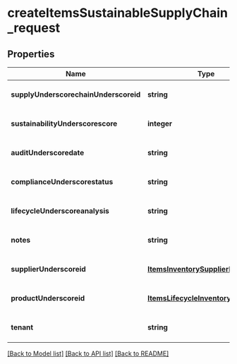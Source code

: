 # createItemsSustainableSupplyChain_request

## Properties
Name | Type | Description | Notes
------------ | ------------- | ------------- | -------------
**supplyUnderscorechainUnderscoreid** | **string** |  | [optional] [default to null]
**sustainabilityUnderscorescore** | **integer** |  | [optional] [default to null]
**auditUnderscoredate** | **string** |  | [optional] [default to null]
**complianceUnderscorestatus** | **string** |  | [optional] [default to null]
**lifecycleUnderscoreanalysis** | **string** |  | [optional] [default to null]
**notes** | **string** |  | [optional] [default to null]
**supplierUnderscoreid** | [**ItemsInventorySupplierId**](ItemsInventorySupplierId.md) |  | [optional] [default to null]
**productUnderscoreid** | [**ItemsLifecycleInventoryProductId**](ItemsLifecycleInventoryProductId.md) |  | [optional] [default to null]
**tenant** | **string** |  | [optional] [default to null]

[[Back to Model list]](../README.md#documentation-for-models) [[Back to API list]](../README.md#documentation-for-api-endpoints) [[Back to README]](../README.md)


